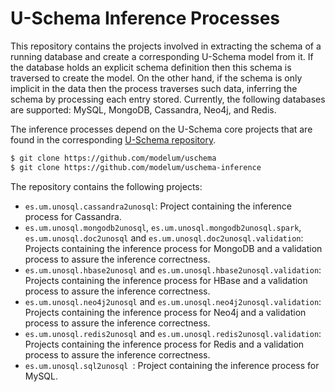 # U-Schema Inference Processes

This repository contains the projects involved in extracting the schema of a running database and create a corresponding U-Schema model from it. If the database holds an explicit schema definition then this schema is traversed to create the model. On the other hand, if the schema is only implicit in the data then the process traverses such data, inferring the schema by processing each entry stored. Currently, the following databases are supported: MySQL, MongoDB, Cassandra, Neo4j, and Redis.

The inference processes depend on the U-Schema core projects that are found in the corresponding [U-Schema repository](https://github.com/modelum/uschema).

```bash
$ git clone https://github.com/modelum/uschema
$ git clone https://github.com/modelum/uschema-inference
```

The repository contains the following projects:

* `es.um.unosql.cassandra2unosql`: Project containing the inference process for Cassandra.
* `es.um.unosql.mongodb2unosql`, `es.um.unosql.mongodb2unosql.spark`, `es.um.unosql.doc2unosql` and `es.um.unosql.doc2unosql.validation`: Projects containing the inference process for MongoDB and a validation process to assure the inference correctness.
* `es.um.unosql.hbase2unosql` and `es.um.unosql.hbase2unosql.validation`: Projects containing the inference process for HBase and a validation process to assure the inference correctness.
* `es.um.unosql.neo4j2unosql` and `es.um.unosql.neo4j2unosql.validation`: Projects containing the inference process for Neo4j and a validation process to assure the inference correctness.
* `es.um.unosql.redis2unosql` and `es.um.unosql.redis2unosql.validation`: Projects containing the inference process for Redis and a validation process to assure the inference correctness.
* `es.um.unosql.sql2unosql `: Project containing the inference process for MySQL.